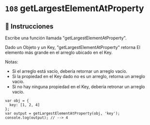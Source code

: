 # `108` getLargestElementAtProperty

## 📝 Instrucciones

Escribe una función llamada "getLargestElementAtProperty".

Dado un Objeto y un Key, "getLargestElementAtProperty" retorna El elemento más grande en el arreglo ubicado en el Key.

 
Notas:
* Si el arreglo está vacío, debería retornar un arreglo vacío.
* Si la propiedad en el Key dado no es un arreglo, retorna un arreglo vacío.
* Si no hay ninguna propiedad en el Key, debería retronar un arreglo vacío.

```Js
var obj = {
  key: [1, 2, 4]
};
var output = getLargestElementAtProperty(obj, 'key');
console.log(output); // --> 4
```